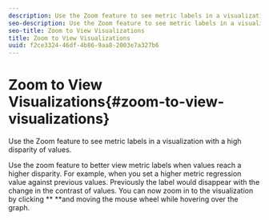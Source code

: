 ```yaml
---
description: Use the Zoom feature to see metric labels in a visualization with a high disparity of values.
seo-description: Use the Zoom feature to see metric labels in a visualization with a high disparity of values.
seo-title: Zoom to View Visualizations
title: Zoom to View Visualizations
uuid: f2ce3324-46df-4b86-9aa8-2003e7a327b6
---
```


# Zoom to View Visualizations{#zoom-to-view-visualizations}

Use the Zoom feature to see metric labels in a visualization with a high disparity of values.

Use the zoom feature to better view metric labels when values reach a higher disparity. For example, when you set a higher metric regression value against previous values. Previously the label would disappear with the change in the contrast of values. You can now zoom in to the visualization by clicking **<Ctrl> **and moving the mouse wheel while hovering over the graph. 
